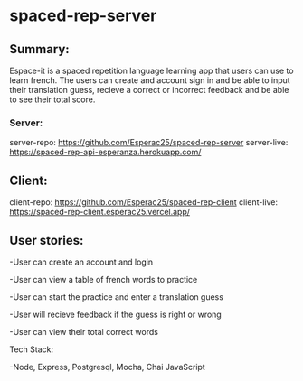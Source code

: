 # spaced-rep-server


## Summary:

Espace-it is a spaced repetition language learning app that users can use to learn french. The users can create and account sign in and be able to input their translation guess, recieve a correct or incorrect feedback and be able to see their total score.

### Server:

server-repo: https://github.com/Esperac25/spaced-rep-server
server-live: https://spaced-rep-api-esperanza.herokuapp.com/

## Client:

client-repo: https://github.com/Esperac25/spaced-rep-client
client-live: https://spaced-rep-client.esperac25.vercel.app/

## User stories:

-User can create an account and login

-User can view a table of french words to practice

-User can start the practice and enter a translation guess

-User  will recieve feedback if the guess is right or wrong

-User can view their total correct words 

Tech Stack:

-Node, Express, Postgresql, Mocha, Chai JavaScript
